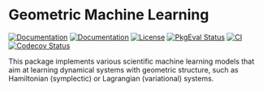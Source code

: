 # Geometric Machine Learning

[![Documentation](https://img.shields.io/badge/docs-stable-blue.svg)](https://juliagni.github.io/GeometricMachineLearning.jl/stable/)
[![Documentation](https://img.shields.io/badge/docs-latest-blue.svg)](https://juliagni.github.io/GeometricMachineLearning.jl/latest/)
[![License](https://img.shields.io/badge/license-MIT-blue.svg)](LICENSE.md)
[![PkgEval Status](https://juliaci.github.io/NanosoldierReports/pkgeval_badges/G/GeometricMachineLearning.svg)](https://juliaci.github.io/NanosoldierReports/pkgeval_badges/G/GeometricMachineLearning.html)
[![CI](https://github.com/JuliaGNI/GeometricMachineLearning.jl/workflows/CI/badge.svg)](https://github.com/JuliaGNI/GeometricMachineLearning.jl/actions?query=workflow:CI)
[![Codecov Status](https://codecov.io/gh/JuliaGNI/GeometricMachineLearning.jl/branch/master/graph/badge.svg)](https://codecov.io/gh/JuliaGNI/GeometricMachineLearning.jl)

This package implements various scientific machine learning models that aim at learning dynamical systems with geometric structure, such as Hamiltonian (symplectic) or Lagrangian (variational) systems.
